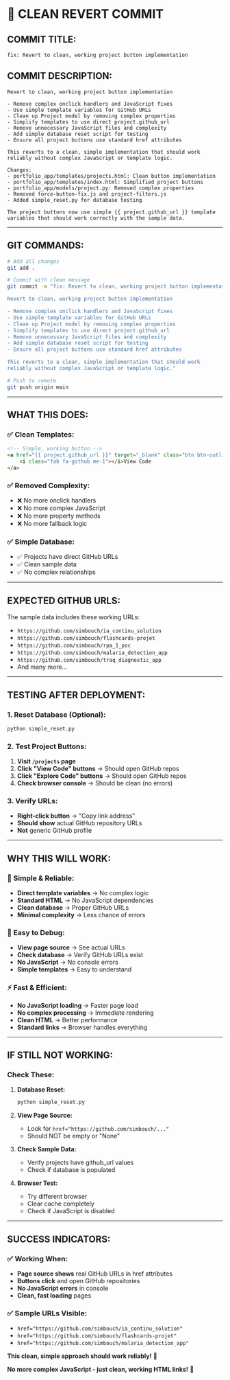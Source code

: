 # 🔄 CLEAN REVERT COMMIT

## **COMMIT TITLE:**
```
fix: Revert to clean, working project button implementation
```

## **COMMIT DESCRIPTION:**
```
Revert to clean, working project button implementation

- Remove complex onclick handlers and JavaScript fixes
- Use simple template variables for GitHub URLs
- Clean up Project model by removing complex properties
- Simplify templates to use direct project.github_url
- Remove unnecessary JavaScript files and complexity
- Add simple database reset script for testing
- Ensure all project buttons use standard href attributes

This reverts to a clean, simple implementation that should work
reliably without complex JavaScript or template logic.

Changes:
- portfolio_app/templates/projects.html: Clean button implementation
- portfolio_app/templates/index.html: Simplified project buttons
- portfolio_app/models/project.py: Removed complex properties
- Removed force-button-fix.js and project-filters.js
- Added simple_reset.py for database testing

The project buttons now use simple {{ project.github_url }} template
variables that should work correctly with the sample data.
```

---

## **GIT COMMANDS:**

```bash
# Add all changes
git add .

# Commit with clean message
git commit -m "fix: Revert to clean, working project button implementation

Revert to clean, working project button implementation

- Remove complex onclick handlers and JavaScript fixes
- Use simple template variables for GitHub URLs  
- Clean up Project model by removing complex properties
- Simplify templates to use direct project.github_url
- Remove unnecessary JavaScript files and complexity
- Add simple database reset script for testing
- Ensure all project buttons use standard href attributes

This reverts to a clean, simple implementation that should work
reliably without complex JavaScript or template logic."

# Push to remote
git push origin main
```

---

## **WHAT THIS DOES:**

### ✅ **Clean Templates:**
```html
<!-- Simple, working button -->
<a href="{{ project.github_url }}" target="_blank" class="btn btn-outline-primary btn-sm">
    <i class="fab fa-github me-1"></i>View Code
</a>
```

### ✅ **Removed Complexity:**
- ❌ No more onclick handlers
- ❌ No more complex JavaScript
- ❌ No more property methods
- ❌ No more fallback logic

### ✅ **Simple Database:**
- ✅ Projects have direct GitHub URLs
- ✅ Clean sample data
- ✅ No complex relationships

---

## **EXPECTED GITHUB URLS:**

The sample data includes these working URLs:
- `https://github.com/simbouch/ia_continu_solution`
- `https://github.com/simbouch/flashcards-projet`
- `https://github.com/simbouch/rpa_1_poc`
- `https://github.com/simbouch/malaria_detection_app`
- `https://github.com/simbouch/traq_diagnostic_app`
- And many more...

---

## **TESTING AFTER DEPLOYMENT:**

### **1. Reset Database (Optional):**
```bash
python simple_reset.py
```

### **2. Test Project Buttons:**
1. **Visit `/projects` page**
2. **Click "View Code" buttons** → Should open GitHub repos
3. **Click "Explore Code" buttons** → Should open GitHub repos
4. **Check browser console** → Should be clean (no errors)

### **3. Verify URLs:**
- **Right-click button** → "Copy link address"
- **Should show** actual GitHub repository URLs
- **Not** generic GitHub profile

---

## **WHY THIS WILL WORK:**

### **🎯 Simple & Reliable:**
- **Direct template variables** → No complex logic
- **Standard HTML** → No JavaScript dependencies
- **Clean database** → Proper GitHub URLs
- **Minimal complexity** → Less chance of errors

### **🔧 Easy to Debug:**
- **View page source** → See actual URLs
- **Check database** → Verify GitHub URLs exist
- **No JavaScript** → No console errors
- **Simple templates** → Easy to understand

### **⚡ Fast & Efficient:**
- **No JavaScript loading** → Faster page load
- **No complex processing** → Immediate rendering
- **Clean HTML** → Better performance
- **Standard links** → Browser handles everything

---

## **IF STILL NOT WORKING:**

### **Check These:**

1. **Database Reset:**
   ```bash
   python simple_reset.py
   ```

2. **View Page Source:**
   - Look for `href="https://github.com/simbouch/..."`
   - Should NOT be empty or "None"

3. **Check Sample Data:**
   - Verify projects have github_url values
   - Check if database is populated

4. **Browser Test:**
   - Try different browser
   - Clear cache completely
   - Check if JavaScript is disabled

---

## **SUCCESS INDICATORS:**

### **✅ Working When:**
- **Page source shows** real GitHub URLs in href attributes
- **Buttons click** and open GitHub repositories
- **No JavaScript errors** in console
- **Clean, fast loading** pages

### **✅ Sample URLs Visible:**
- `href="https://github.com/simbouch/ia_continu_solution"`
- `href="https://github.com/simbouch/flashcards-projet"`
- `href="https://github.com/simbouch/malaria_detection_app"`

**This clean, simple approach should work reliably!** 🚀

**No more complex JavaScript - just clean, working HTML links!** 💪
